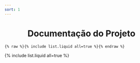 ```yaml
---
sort: 1
---
```


<h1 align="center">
    Documentação do Projeto
</h1>

```
{% raw %}{% include list.liquid all=true %}{% endraw %}
```

{% include list.liquid all=true %}

